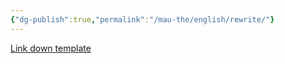 ```yaml
---
{"dg-publish":true,"permalink":"/mau-the/english/rewrite/"}
---
```


[Link down template](https://drive.google.com/file/d/1eFc4k8mjotGjY6qVFWkbBG1cdEjAs2gz/view?usp=sharing)
